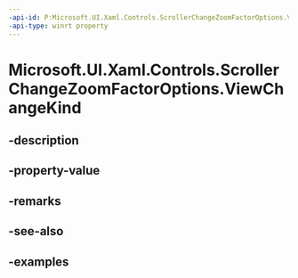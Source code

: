 ```yaml
---
-api-id: P:Microsoft.UI.Xaml.Controls.ScrollerChangeZoomFactorOptions.ViewChangeKind
-api-type: winrt property
---
```


<!-- Property syntax.
public ScrollerViewChangeKind ViewChangeKind { get;  set; }
-->

# Microsoft.UI.Xaml.Controls.ScrollerChangeZoomFactorOptions.ViewChangeKind

## -description

## -property-value

## -remarks

## -see-also

## -examples

